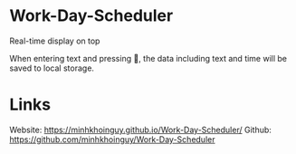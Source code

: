# Work-Day-Scheduler
Real-time display on top

When entering text and pressing 💾, the data including text and time will be saved to local storage.

# Links
Website: https://minhkhoinguy.github.io/Work-Day-Scheduler/
Github: https://github.com/minhkhoinguy/Work-Day-Scheduler
